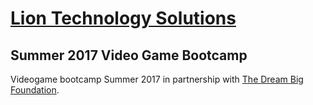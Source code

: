 # [Lion Technology Solutions](//www.lionsolutions.tech/)
## Summer 2017 Video Game Bootcamp

Videogame bootcamp Summer 2017 in partnership with [The Dream Big Foundation](//:www.thedreambig.org/).

